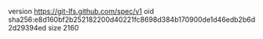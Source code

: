 version https://git-lfs.github.com/spec/v1
oid sha256:e8d160bf2b252182200d40221fc8698d384b170900de1d46edb2b6d2d29394ed
size 2160

